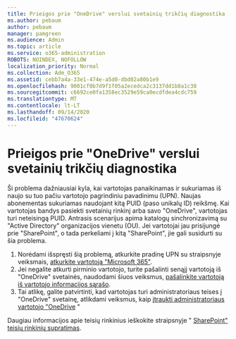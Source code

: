 ```yaml
---
title: Prieigos prie "OneDrive" verslui svetainių trikčių diagnostika
ms.author: pebaum
author: pebaum
manager: pamgreen
ms.audience: Admin
ms.topic: article
ms.service: o365-administration
ROBOTS: NOINDEX, NOFOLLOW
localization_priority: Normal
ms.collection: Adm_O365
ms.assetid: cebb7a4a-33e1-474e-a5d0-dbd02a80b1e9
ms.openlocfilehash: 9001cf0b7d9f1f05a2ecedca2c3137dd1b8a1c38
ms.sourcegitcommit: c6692ce0fa1358ec3529e59ca0ecdfdea4cdc759
ms.translationtype: MT
ms.contentlocale: lt-LT
ms.lasthandoff: 09/14/2020
ms.locfileid: "47670624"
---
```

# <a name="troubleshooting-access-denied-messages-to-onedrive-for-business-sites"></a>Prieigos prie "OneDrive" verslui svetainių trikčių diagnostika

Ši problema dažniausiai kyla, kai vartotojas panaikinamas ir sukuriamas iš naujo su tuo pačiu vartotojo pagrindiniu pavadinimu (UPN). Naujas abonementas sukuriamas naudojant kitą PUID (paso unikalų ID) reikšmę. Kai vartotojas bandys pasiekti svetainių rinkinį arba savo "OneDrive", vartotojas turi neteisingą PUID. Antrasis scenarijus apima katalogų sinchronizavimą su "Active Directory" organizacijos vienetu (OU). Jei vartotojai jau prisijungė prie "SharePoint", o tada perkeliami į kitą "SharePoint", jie gali susidurti su šia problema.

1. Norėdami išspręsti šią problemą, atkurkite pradinę UPN su straipsnyje veiksmais, [atkurkite vartotoją "Microsoft 365"](https://docs.microsoft.com/microsoft-365/admin/add-users/restore-user).
2. Jei negalite atkurti pirminio vartotojo, turite pašalinti senąjį vartotoją iš "OneDrive" svetainės, naudodami šiuos veiksmus, [pašalinkite vartotoją iš vartotojo informacijos sąrašo](). 
3. Tai atlikę, galite patvirtinti, kad vartotojas turi administratoriaus teises į "OneDrive" svetainę, atlikdami veiksmus, kaip [įtraukti administratoriaus vartotojo "OneDrive](https://docs.microsoft.com/sharepoint/manage-user-profiles) "

Daugiau informacijos apie teisių rinkinius ieškokite straipsnyje " [SharePoint" teisių rinkinių supratimas](https://docs.microsoft.com/sharepoint/understanding-permission-levels).
